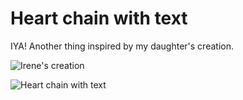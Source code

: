 # Heart chain with text 

IYA! Another thing inspired by my daughter's creation. 

![Irene's creation](http://thingiverse-production-new.s3.amazonaws.com/renders/b8/0b/28/7c/9e/56541f19e470e249bbc7b6c1706715bf_preview_featured.jpg)

![Heart chain with text](http://thingiverse-production-new.s3.amazonaws.com/renders/93/1d/98/58/c8/638fe0c96a7120b217fdcbf471547cf1_preview_featured.jpg)
